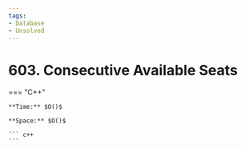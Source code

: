 ```yaml
---
tags:
- Database
- Unsolved
---
```



# 603. Consecutive Available Seats

=== "C++"

    **Time:** $O()$

    **Space:** $O()$

    ``` c++
    ```